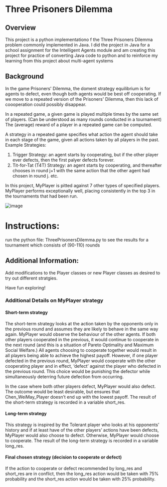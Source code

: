 # Three Prisoners Dilemma 

## Overview
This project is a python implementationo f the Three Prisoners Dilemma problem commonly implemented in Java. 
I did the project in Java for a school assignment for the Intelligent Agents module and am creating this project for practice of converting Java code to python and to reinforce my learning from this project about multi-agent systems

## Background
In the game Prisoners' Dilemma, the doment strategy equilibrium is for agents to defect, even though both agents would be best off cooperating. If we move to a repeated version of the Prisoners' Dilemma, then this lack of coooperation could possibly disappear. 

In a repeated game, a given game is played multiple times by the same set of players. (Can be understood as many rounds conducted in a tournament)
The (average) reward of a player in a repeated game can be computed.

A strategy in a repeated game specifies what action the agent should take in each stage of the game, given all actions taken by all players in the past. 
Example Strategies: 
1. Trigger Strategy: an agent starts by cooperating, but if the other player ever defects, then the first palyer defects forever.
2. Tit-for-Tat (T4T) Strategy: an agent starts by cooperating, and thereafter chooses in round j+1 with the same action that the other agent had chosen in round j.
etc.

In this project, MyPlayer is pitted against 7 other types of specified players. 
MyPlayer performs exceptionally well, placing consistently in the top 3 in the tournaments that had been run.

![image](https://github.com/solarspaceclouds/ThreePrisonersDilemma-Python/assets/65459827/4a1b8402-2d08-45fd-953b-86fdfd0d7126)

# Instructions: 
run the python file: ThreePrisonersDilemma.py to see the results for a tournament which consists of (90-110) rounds

## Additional Information:
Add modifications to the Player classes or new Player classes as desired to try out different stratgies.

Have fun exploring!

### Additional Details on MyPlayer strategy
#### Short-term strategy
The short-term strategy looks at the action taken by the opponents only in the previous round and assumes they are likely to behave in the same way again. MyPlayer would observe the behaviour of the other agents.
If both other players cooperated in the previous, it would continue to cooperate in the next round (and this is a situation of Pareto Optimality and Maximum Social Welfare.) All agents choosing to cooperate together would result in all players being able to achieve the highest payoff. However, if one player defected in the previous round, MyPlayer would cooperate with the other cooperating player and in effect, ‘defect’ against the player who defected in the previous round. This choice would be punishing the defector while simultaneously deterring future defection from occurring.

In the case where both other players defect, MyPlayer would also defect. The
outcome would be least desirable, but ensures that Chen_WeiMay_Player doesn’t end up
with the lowest payoff.
The result of the short-term strategy is recorded in a variable short_res.

#### Long-term strategy
This strategy is inspired by the Tolerant player who looks at his opponents’ history and if at
least have of the other players’ actions have been defects, MyPlayer would also
choose to defect. Otherwise, MyPlayer would choose to cooperate. The result
of the long-term strategy is recorded in a variable long_res.

#### Final chosen strategy (decision to cooperate or defect)
If the action to cooperate or defect recommended by long_res and short_res are in conflict,
then the long_res action would be taken with 75% probability and the short_res action would
be taken with 25% probability.
